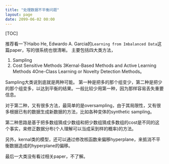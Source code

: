 ```yaml
---
title: "处理数据不平衡问题"
layout: page
date: 2099-06-02 00:00
---
```

[TOC]



推荐看一下Haibo He, Edwardo A. Garcia的`Learning from Imbalanced Data`这篇paper，写的很系统也很清晰。
主要包括四大类方法，
1. Sampling 
2. Cost Sensitive Methods 
3Kernal-Based Methods and Active Learning Methods 
4One-Class Learning or Novelty Detection Methods。

Sampling大类说到底就是两种可能。
第一种是把多的那个组变少，第二种是把少的那个组变多，以达到平衡的结果。一般比较少用第一种，因为那样容易丢失重要信息。

对于第二种，又有很多方法，最简单的是oversampling，由于其局限性，又有很多根据已有的数据生成新数据的方法，比如各种变体的synthetic sampling。

第二种思路是基于把多数组猜成少数组和把少数组猜成多数组的cost是不同的这个事实，来修正数据分布(个人理解可以当成采到样的概率)的方法。


另外，kernal类的模型，还可以通过修改核函数来偏移hyperplane，来抵消不平衡数据造成的hyperplane的偏移。

最后一大类没有看过相关paper，不了解。